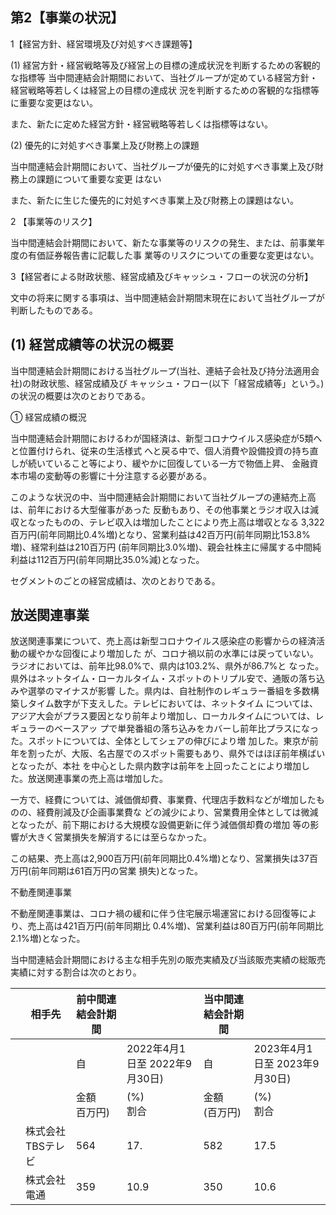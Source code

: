 ## 第2【事業の状況】

1【経営方針、経営環境及び対処すべき課題等】

(1) 経営方針・経営戦略等及び経営上の目標の達成状況を判断するための客観的な指標等 当中間連結会計期間において、当社グループが定めている経営方針・経営戦略等若しくは経営上の目標の達成状 況を判断するための客観的な指標等に重要な変更はない。

また、新たに定めた経営方針・経営戦略等若しくは指標等はない。

(2) 優先的に対処すべき事業上及び財務上の課題

当中間連結会計期間において、当社グループが優先的に対処すべき事業上及び財務上の課題について重要な変更 はない

また、新たに生じた優先的に対処すべき事業上及び財務上の課題はない。

2 【事業等のリスク】

当中間連結会計期間において、新たな事業等のリスクの発生、または、前事業年度の有価証券報告書に記載した事 業等のリスクについての重要な変更はない。

3【経営者による財政状態、経営成績及びキャッシュ・フローの状況の分析】

文中の将来に関する事項は、当中間連結会計期間末現在において当社グループが判断したものである。

## (1) 経営成績等の状況の概要

当中間連結会計期間における当社グループ(当社、連結子会社及び持分法適用会社)の財政状態、経営成績及び キャッシュ・フロー(以下「経営成績等」という。)の状況の概要は次のとおりである。

① 経営成績の概況

当中間連結会計期間におけるわが国経済は、新型コロナウイルス感染症が5類へと位置付けられ、従来の生活様式 へと戻る中で、個人消費や設備投資の持ち直しが続いていること等により、緩やかに回復している一方で物価上昇、 金融資本市場の変動等の影響に十分注意する必要がある。

このような状況の中、当中間連結会計期間において当社グループの連結売上高は、前年における大型催事があった 反動もあり、その他事業とラジオ収入は減収となったものの、テレビ収入は増加したことにより売上高は増収となる 3,322百万円(前年同期比0.4%増)となり、営業利益は42百万円(前年同期比153.8%増)、経常利益は210百万円 (前年同期比3.0%増)、親会社株主に帰属する中間純利益は112百万円(前年同期比35.0%減)となった。

セグメントのごとの経営成績は、次のとおりである。

## 放送関連事業

放送関連事業について、売上高は新型コロナウイルス感染症の影響からの経済活動の緩やかな回復により増加した が、コロナ禍以前の水準には戻っていない。ラジオにおいては、前年比98.0%で、県内は103.2%、県外が86.7%と なった。県外はネットタイム・ローカルタイム・スポットのトリプル安で、通販の落ち込みや選挙のマイナスが影響 した。県内は、自社制作のレギュラー番組を多数構築しタイム数字が下支えした。テレビにおいては、ネットタイム については、アジア大会がプラス要因となり前年より増加し、ローカルタイムについては、レギュラーのベースアッ プで単発番組の落ち込みをカバーし前年比プラスになった。スポットについては、全体としてシェアの伸びにより増 加した。東京が前年を割ったが、大阪、名古屋でのスポット需要もあり、県外ではほぼ前年横ばいとなったが、本社 を中心とした県内数字は前年を上回ったことにより増加した。放送関連事業の売上高は増加した。

一方で、経費については、減価償却費、事業費、代理店手数料などが増加したものの、経費削減及び企画事業費な どの減少により、営業費用全体としては微減となったが、前下期における大規模な設備更新に伴う減価償却費の増加 等の影響が大きく営業損失を解消するには至らなかった。

この結果、売上高は2,900百万円(前年同期比0.4%増)となり、営業損失は37百万円(前年同期は61百万円の営業 損失)となった。

不動產関連事業

不動産関連事業は、コロナ禍の緩和に伴う住宅展示場運営における回復等により、売上高は421百万円(前年同期比 0.4%増)、営業利益は80百万円(前年同期比2.1%増)となった。

当中間連結会計期間における主な相手先別の販売実績及び当該販売実績の総販売実績に対する割合は次のとおり。

|  | 相手先        | 前中間連結会計期間  |                        | 当中間連結会計期間   |                        |
|--|------------|------------|------------------------|-------------|------------------------|
|  |            | 自          | 2022年4月1日至 2022年9月30日) | 自           | 2023年4月1日至 2023年9月30日) |
|  |            | 金額<br>百万円) | (%)<br>割合              | 金額<br>(百万円) | (%)<br>割合              |
|  | 株式会社TBSテレビ | 564        | 17.                    | 582         | 17.5                   |
|  | 株式会社電通     | 359        | 10.9                   | 350         | 10.6                   |